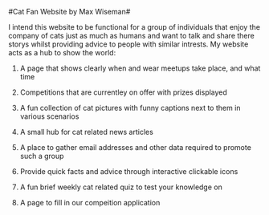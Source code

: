 #Cat Fan Website by Max Wiseman#

I intend this website to be functional for a group of individuals that enjoy the company of cats just as much as humans and want to talk and share there storys whilst providing advice to people with similar intrests. My website acts as a hub to show the world:

1. A page that shows clearly when and wear meetups take place, and what time

2. Competitions that are currentley on offer with prizes displayed

3. A fun collection of cat pictures with funny captions next to them in various scenarios

4. A small hub for cat related news articles

5. A place to gather email addresses and other data required to promote such a group

6. Provide quick facts and advice through interactive clickable icons

7. A fun brief weekly cat related quiz to test your knowledge on

8. A page to fill in our compeition application